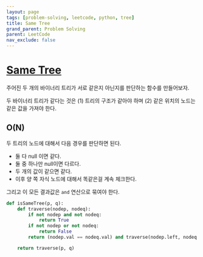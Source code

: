 ```yaml
---
layout: page
tags: [problem-solving, leetcode, python, tree]
title: Same Tree
grand_parent: Problem Solving
parent: LeetCode
nav_exclude: false
---
```


# [Same Tree](https://leetcode.com/problems/same-tree/)

 주어진 두 개의 바이너리 트리가 서로 같은지 아닌지를 판단하는 함수를
 만들어보자.

 두 바이너리 트리가 같다는 것은 (1) 트리의 구조가 같아야 하며 (2) 같은
 위치의 노드는 같은 값을 가져야 한다.

## O(N)

 두 트리의 노드에 대해서 다음 경우를 판단하면 된다.

  - 둘 다 null 이면 같다.
  - 둘 중 하나만 null이면 다르다.
  - 두 개의 값이 같으면 같다.
  - 이후 양 쪽 자식 노드에 대해서 똑같은걸 계속 체크한다.

 그리고 이 모든 결과값은 `and` 연산으로 묶여야 한다.

```python
def isSameTree(p, q):
    def traverse(nodep, nodeq):
        if not nodep and not nodeq:
            return True
        if not nodep or not nodeq:
            return False
        return (nodep.val == nodeq.val) and traverse(nodep.left, nodeq.left) and traverse(nodep.right, nodeq.right)

    return traverse(p, q)
```
